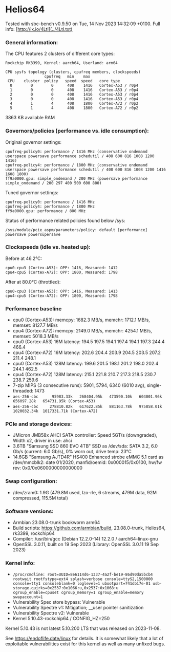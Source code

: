 # Helios64

Tested with sbc-bench v0.9.50 on Tue, 14 Nov 2023 14:32:09 +0100. Full info: [http://ix.io/4LtI](../4LtI.txt)

### General information:

The CPU features 2 clusters of different core types:

    Rockchip RK3399, Kernel: aarch64, Userland: arm64
    
    CPU sysfs topology (clusters, cpufreq members, clockspeeds)
                     cpufreq   min    max
     CPU    cluster  policy   speed  speed   core type
      0        0        0      408    1416   Cortex-A53 / r0p4
      1        0        0      408    1416   Cortex-A53 / r0p4
      2        0        0      408    1416   Cortex-A53 / r0p4
      3        0        0      408    1416   Cortex-A53 / r0p4
      4        1        4      408    1800   Cortex-A72 / r0p2
      5        1        4      408    1800   Cortex-A72 / r0p2

3863 KB available RAM

### Governors/policies (performance vs. idle consumption):

Original governor settings:

    cpufreq-policy0: performance / 1416 MHz (conservative ondemand userspace powersave performance schedutil / 408 600 816 1008 1200 1416)
    cpufreq-policy4: performance / 1800 MHz (conservative ondemand userspace powersave performance schedutil / 408 600 816 1008 1200 1416 1608 1800)
    ff9a0000.gpu: simple_ondemand / 200 MHz (powersave performance simple_ondemand / 200 297 400 500 600 800)

Tuned governor settings:

    cpufreq-policy0: performance / 1416 MHz
    cpufreq-policy4: performance / 1800 MHz
    ff9a0000.gpu: performance / 800 MHz

Status of performance related policies found below /sys:

    /sys/module/pcie_aspm/parameters/policy: default [performance] powersave powersupersave

### Clockspeeds (idle vs. heated up):

Before at 46.2°C:

    cpu0-cpu3 (Cortex-A53): OPP: 1416, Measured: 1412 
    cpu4-cpu5 (Cortex-A72): OPP: 1800, Measured: 1798 

After at 80.0°C (throttled):

    cpu0-cpu3 (Cortex-A53): OPP: 1416, Measured: 1413 
    cpu4-cpu5 (Cortex-A72): OPP: 1800, Measured: 1798 

### Performance baseline

  * cpu0 (Cortex-A53): memcpy: 1682.3 MB/s, memchr: 1712.1 MB/s, memset: 8127.7 MB/s
  * cpu4 (Cortex-A72): memcpy: 2149.0 MB/s, memchr: 4254.1 MB/s, memset: 5018.3 MB/s
  * cpu0 (Cortex-A53) 16M latency: 194.5 197.5 194.1 197.4 194.1 197.3 244.4 466.4 
  * cpu4 (Cortex-A72) 16M latency: 202.6 204.4 203.9 204.5 203.5 207.2 211.4 248.1 
  * cpu0 (Cortex-A53) 128M latency: 199.6 201.5 198.1 201.2 198.0 202.4 244.1 462.5 
  * cpu4 (Cortex-A72) 128M latency: 215.1 221.8 210.7 217.3 218.5 230.7 238.7 259.6 
  * 7-zip MIPS (3 consecutive runs): 5901, 5794, 6340 (6010 avg), single-threaded: 1473
  * `aes-256-cbc      95983.33k   268404.95k   473590.10k   604001.96k   656097.28k   654731.95k (Cortex-A53)`
  * `aes-256-cbc     278810.82k   617622.85k   881163.78k   975858.01k  1020032.34k  1017331.71k (Cortex-A72)`

### PCIe and storage devices:

  * JMicron JMB58x AHCI SATA controller: Speed 5GT/s (downgraded), Width x2, driver in use: ahci
  * 3.6TB "Samsung SSD 860 EVO 4TB" SSD as /dev/sda: SATA 3.2, 6.0 Gb/s (current: 6.0 Gb/s), 0% worn out, drive temp: 23°C
  * 14.6GB "Samsung AJTD4R" HS400 Enhanced strobe eMMC 5.1 card as /dev/mmcblk2: date 01/2020, manfid/oemid: 0x000015/0x0100, hw/fw rev: 0x0/0x0600000000000000

### Swap configuration:

  * /dev/zram0: 1.9G (479.8M used, lzo-rle, 6 streams, 479M data, 92M compressed, 115.5M total)

### Software versions:

  * Armbian 23.08.0-trunk bookworm arm64
  * Build scripts: https://github.com/armbian/build, 23.08.0-trunk, Helios64, rk3399, rockchip64
  * Compiler: /usr/bin/gcc (Debian 12.2.0-14) 12.2.0 / aarch64-linux-gnu
  * OpenSSL 3.0.11, built on 19 Sep 2023 (Library: OpenSSL 3.0.11 19 Sep 2023)    

### Kernel info:

  * `/proc/cmdline: root=UUID=8e6114d6-1337-4a2f-be19-86d90da5bcb4 rootwait rootfstype=ext4 splash=verbose console=ttyS2,1500000 console=tty1 consoleblank=0 loglevel=1 ubootpart=741db17e-01 usb-storage.quirks=0x2537:0x1066:u,0x2537:0x1068:u   cgroup_enable=cpuset cgroup_memory=1 cgroup_enable=memory swapaccount=1`
  * Vulnerability Spec store bypass: Vulnerable
  * Vulnerability Spectre v1:        Mitigation; __user pointer sanitization
  * Vulnerability Spectre v2:        Vulnerable
  * Kernel 5.10.43-rockchip64 / CONFIG_HZ=250

Kernel 5.10.43 is not latest 5.10.200 LTS that was released on 2023-11-08.

See https://endoflife.date/linux for details. It is somewhat likely that
a lot of exploitable vulnerabilities exist for this kernel as well as many
unfixed bugs.